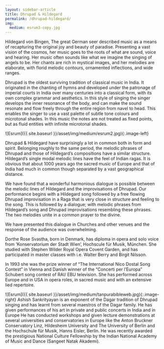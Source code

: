 ```yaml
---
layout: sidebar-article
title: Dhrupad & Hildegard
permalink: /dhrupad-hildegard/
img:
  medium: esrum3-copy.jpg
---
```


Hildegard von Bingen, The great German seer described music as a means of recapturing the original joy and beauty of paradise. Presenting a vast vision of the cosmos, her music goes to the roots of what are sound, voice and hearing. Her music often sounds like what we imagine the singing of angels to be. Her chants are rich in mystical images, and her melodies are elaborate, with florid melodic contours, ornamented inflections, and wide ranges.

Dhrupad is the oldest surviving tradition of classical music in India. It originated in the chanting of hymns and developed under the patronage of imperial courts in India over many centuries into a classical form, with its own complex grammar and aesthetics. In this style of singing the singer develops the inner resonance of the body, and can make the sound resonate and flow freely through the entire region from navel to head. This enables the singer to use a vast palette of subtle tone colours and microtonal shades. In this music the notes are not treated as fixed points, but as fluid entities with infinite microtonal shades.

![Esrum]({{ site.baseurl }}/asset/img/medium/esrum2.jpg){:.image-left}

Dhrupad & Hildegard have surprisingly a lot in common both in form and spirit. Belonging roughly to the same period, the melodic phrases of Dhrupad and those of Hildegard’s compositions have a similar structure. Hildegard’s single modal melodic lines have the feel of Indian ragas. It is obvious that about 1000 years ago the sacred music of Europe and that of India had much in common though separated by a vast geographical distance.

We have found that a wonderful harmonious dialogue is possible between the melodic lines of Hildegard and the improvisations of Dhrupad. Our performance begins with a Hildegard song followed by a free flowing Dhrupad improvisation in a Raga that is very close in structure and feeling to the song. This is followed by a dialogue; with melodic phrases from Hildegard’s song and Dhrupad improvisations resembling these phrases. The two melodies unite in a common prayer to the divine.

We have presented this dialogue in Churches and other venues and the response of the audience was overwhelming.

Dorthe Rose Svastha, born in Denmark, has diploma in opera and solo voice from ’Konservatorium der Stadt Wien’, Hochscule für Musik, München. She studied with Stephen Wilder Royal Opera Covent Garden, and has participated in master classes with i.e. Walter Berry and Birgit Nilsson.

In 1993 she was the prize winner of “The International Nico Dostal Song Contest” in Vienna and Danish winner of the “Concerti per l’Europa” Schubert song contest of RAI/ EBU television. She has performed across Europe and in USA in opera roles, in sacred music and with an extensive lied repertoire.

![Esrum]({{ site.baseurl }}/asset/img/medium/tanpurabibleweb.jpg){:.image-right} Ashish Sankrityayan is an exponent of the Dagar tradition of Dhrupad singing and has learnt from several maestros of the Dagar family. He has given performances of his art in private and public concerts in India and in Europe He has conducted workshops and given lecture demonstrations at several universities and conservatories in Europe like the Anton Bruckner Conservatory Linz, Hildesheim University and The University of Berlin and the Hochschule für Musik, Hanns Eisler, Berlin. He was recently awarded the prestigious National Culture Fellowship by the Indian National Academy of Music and Dance (Sangeet Natak Akademi).
